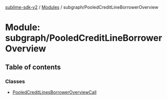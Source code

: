 [sublime-sdk-v2](../README.md) / [Modules](../modules.md) / subgraph/PooledCreditLineBorrowerOverview

# Module: subgraph/PooledCreditLineBorrowerOverview

## Table of contents

### Classes

- [PooledCreditLinesBorrowerOverviewCall](../classes/subgraph_PooledCreditLineBorrowerOverview.PooledCreditLinesBorrowerOverviewCall.md)
